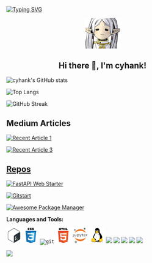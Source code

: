 [![Typing SVG](https://readme-typing-svg.herokuapp.com?multiline=true&width=500&lines=Full-stack+web+and+app+developer.++++++++++)](https://git.io/typing-svg)

<p align="center">
  <img width="92" src="https://raw.githubusercontent.com/cyhank/cyhank/main/file/DM_20220611232127_001.png" />
</p>  
<h2 align="center">Hi there 👋, I'm cyhank!</h2>

<!--
<a href="" target="blank">Blog: <img align="center" src="https://cdn.jsdelivr.net/npm/simple-icons@3.0.1/icons/medium.svg" alt="Medium" height="30" width="40" /></a> <a href="" target="blank">Twitter: <img align="center" src="https://cdn.jsdelivr.net/npm/simple-icons@3.0.1/icons/twitter.svg" alt="Medium" height="30" width="40" /></a>

<h2>🏆 Github Profile Trophy</h2>
<img width=800 src="https://github-profile-trophy.vercel.app/?username=cyhank&column=9&theme=gruvbox&no-frame=true"/>
-->
![cyhank's GitHub stats](https://github-readme-stats.vercel.app/api?username=cyhank&show_icons=true&theme=tokyonight)


![Top Langs](https://github-readme-stats.vercel.app/api/top-langs/?username=cyhank&layout=compact)

![GitHub Streak](https://github-readme-streak-stats.herokuapp.com?user=cyhank&theme=neon-palenight&hide_border=true)

## Medium Articles

 <a target="_blank" href="https://github-readme-medium-recent-article.vercel.app/medium/@shinichiokada/0"><img src="https://github-readme-medium-recent-article.vercel.app/medium/@shinichiokada/0" alt="Recent Article 1">

<a target="_blank" href="https://github-readme-medium-recent-article.vercel.app/medium/@shinichiokada/2"><img src="https://github-readme-medium-recent-article.vercel.app/medium/@shinichiokada/2" alt="Recent Article 3">

## Repos

[![FastAPI Web Starter](https://github-readme-stats.vercel.app/api/pin/?username=cyhank&repo=fastapi-web-starter&show_owner=true)](https://github.com/cyhank/fastapi-web-starter)

[![Gitstart](https://github-readme-stats.vercel.app/api/pin/?username=cyhank&repo=gitstart&show_owner=true)](https://github.com/cyhank/gitstart)

[![Awesome Package Manager](https://github-readme-stats.vercel.app/api/pin/?username=cyhank&repo=awesome&show_owner=true)](https://github.com/cyhank/awesome)



**Languages and Tools:**  

<code><img src="https://raw.githubusercontent.com/devicons/devicon/master/icons/bash/bash-original.svg" alt="bash" width="40" height="40"/></code>
<code><img src="https://raw.githubusercontent.com/devicons/devicon/master/icons/css3/css3-original-wordmark.svg" alt="css3" width="40" height="40"/></code>
<code><img src="https://www.vectorlogo.zone/logos/git-scm/git-scm-icon.svg" alt="git" width="40" height="40"/></code>
<code><img src="https://raw.githubusercontent.com/devicons/devicon/master/icons/html5/html5-original-wordmark.svg" alt="html5" width="40" height="40"/></code>
<code><img src="https://raw.githubusercontent.com/devicons/devicon/master/icons/jupyter/jupyter-original-wordmark.svg" alt="Jupyter" width="40" height="40"/></code>
<code><img src="https://raw.githubusercontent.com/devicons/devicon/master/icons/linux/linux-original.svg" alt="linux" width="40" height="40"/></code>
<code><img height="40" src="https://raw.githubusercontent.com/cyhank/cyhank/master/assets/python.png"></code>
<code><img height="40" src="https://raw.githubusercontent.com/cyhank/cyhank/master/assets/javascript.png"></code>
<code><img height="40" src="https://raw.githubusercontent.com/cyhank/cyhank/master/assets/php.png"></code>
<code><img height="40" src="https://raw.githubusercontent.com/cyhank/cyhank/master/assets/visual-studio-code.png"></code>
<code><img height="40" src="https://raw.githubusercontent.com/cyhank/cyhank/master/assets/vim.png"></code>  

![](https://komarev.com/ghpvc/?username=cyhank)
